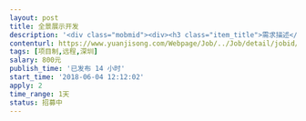 ```yaml
---                
layout: post       
title: 全景展示开发           
description: '<div class="mobmid"><div><h3 class="item_title">需求描述</h3><p>现有的微信小程序上的全景展示功能完善。<br/>现在已通过h5+aframe实现显示功能，但小程序上显示不友好。<br/>要求：在微信小程序上720全景显示自己用全景相机拍的全景照片，直接根据指定照片做全景显示。<br/>请有做过的，或精通aframe的技术专家</p></div><!--info end--></div>'     
contenturl: https://www.yuanjisong.com/Webpage/Job/../Job/detail/jobid/101523      
tags: [项目制,远程,深圳]            
salary: 800元          
publish_time: '已发布 14 小时'         
start_time: '2018-06-04 12:12:02'           
apply: 2                   
time_range: 1天              
status: 招募中                  
---                 
```

